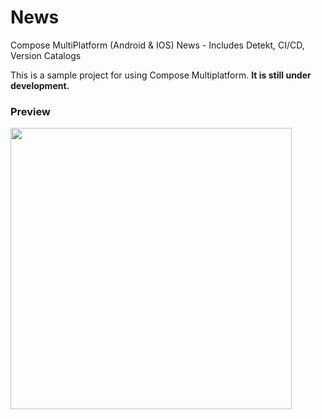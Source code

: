 # News
Compose MultiPlatform (Android & IOS) News - Includes Detekt, CI/CD, Version Catalogs

This is a sample project for using Compose Multiplatform. **It is still under development.**

### Preview

<img height="450px" src="https://i.imgur.com/FA6pi99.png" />
